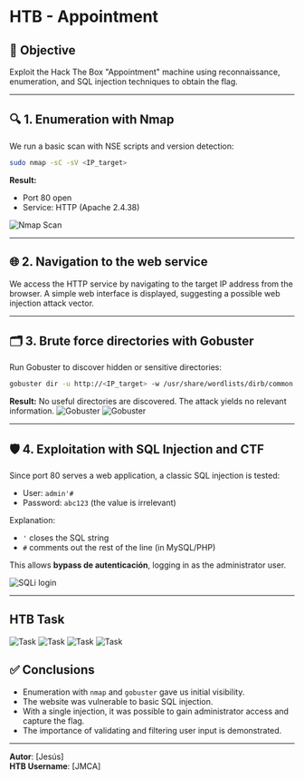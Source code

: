 # HTB - Appointment 

## 📌 Objective

Exploit the Hack The Box "Appointment" machine using reconnaissance, enumeration, and SQL injection techniques to obtain the flag.

---

## 🔍 1. Enumeration with Nmap

We run a basic scan with NSE scripts and version detection:

```bash
sudo nmap -sC -sV <IP_target>
```

**Result:**
- Port 80 open
- Service: HTTP (Apache 2.4.38)

![Nmap Scan](images/nmap.png)

---

## 🌐 2. Navigation to the web service

We access the HTTP service by navigating to the target IP address from the browser. A simple web interface is displayed, suggesting a possible web injection attack vector.

---

## 🗂️ 3. Brute force directories with Gobuster

Run Gobuster to discover hidden or sensitive directories:

```bash
gobuster dir -u http://<IP_target> -w /usr/share/wordlists/dirb/common.txt
```

**Result:**
No useful directories are discovered. The attack yields no relevant information.
![Gobuster](images/gobuster_help.png)
![Gobuster](images/gobuster_com.png)

---

## 🛡️ 4. Exploitation with SQL Injection and CTF

Since port 80 serves a web application, a classic SQL injection is tested:

- User: `admin'#`
- Password: `abc123` (the value is irrelevant)

Explanation:
- `'` closes the SQL string
- `#` comments out the rest of the line (in MySQL/PHP)

This allows **bypass de autenticación**, logging in as the administrator user.

![SQLi login](images/SQL_injection_result.png)

---

## HTB Task
![Task](images/Task123.png)
![Task](images/Task456.png)
![Task](images/Task78.png)
![Task](images/Task910Flag.png)

## ✅ Conclusions

- Enumeration with `nmap` and `gobuster` gave us initial visibility.
- The website was vulnerable to basic SQL injection.
- With a single injection, it was possible to gain administrator access and capture the flag.
- The importance of validating and filtering user input is demonstrated.
---

**Autor**: [Jesús]  
**HTB Username**: [JMCA]  
